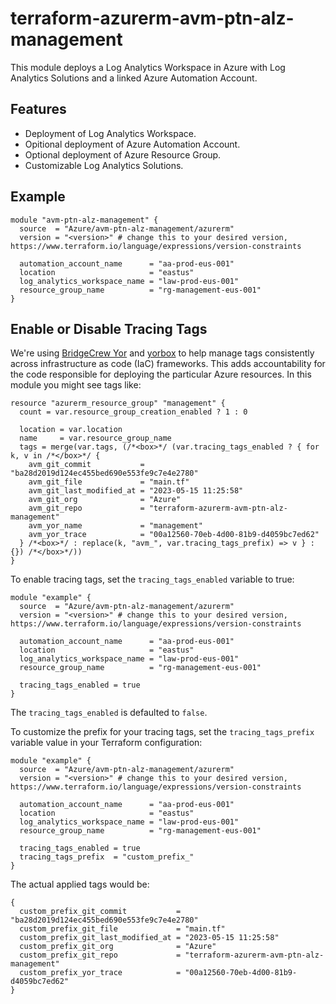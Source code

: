 # terraform-azurerm-avm-ptn-alz-management

This module deploys a Log Analytics Workspace in Azure with Log Analytics Solutions and a linked Azure Automation Account.

## Features

- Deployment of Log Analytics Workspace.
- Opitional deployment of Azure Automation Account.
- Optional deployment of Azure Resource Group.
- Customizable Log Analytics Solutions.

## Example

```hcl
module "avm-ptn-alz-management" {
  source  = "Azure/avm-ptn-alz-management/azurerm"
  version = "<version>" # change this to your desired version, https://www.terraform.io/language/expressions/version-constraints

  automation_account_name      = "aa-prod-eus-001"
  location                     = "eastus"
  log_analytics_workspace_name = "law-prod-eus-001"
  resource_group_name          = "rg-management-eus-001"
}
```

## Enable or Disable Tracing Tags

We're using [BridgeCrew Yor](https://github.com/bridgecrewio/yor) and [yorbox](https://github.com/lonegunmanb/yorbox) to help manage tags consistently across infrastructure as code (IaC) frameworks. This adds accountability for the code responsible for deploying the particular Azure resources. In this module you might see tags like:

```hcl
resource "azurerm_resource_group" "management" {
  count = var.resource_group_creation_enabled ? 1 : 0

  location = var.location
  name     = var.resource_group_name
  tags = merge(var.tags, (/*<box>*/ (var.tracing_tags_enabled ? { for k, v in /*</box>*/ {
    avm_git_commit           = "ba28d2019d124ec455bed690e553fe9c7e4e2780"
    avm_git_file             = "main.tf"
    avm_git_last_modified_at = "2023-05-15 11:25:58"
    avm_git_org              = "Azure"
    avm_git_repo             = "terraform-azurerm-avm-ptn-alz-management"
    avm_yor_name             = "management"
    avm_yor_trace            = "00a12560-70eb-4d00-81b9-d4059bc7ed62"
  } /*<box>*/ : replace(k, "avm_", var.tracing_tags_prefix) => v } : {}) /*</box>*/))
}
```

To enable tracing tags, set the `tracing_tags_enabled` variable to true:

```hcl
module "example" {
  source  = "Azure/avm-ptn-alz-management/azurerm"
  version = "<version>" # change this to your desired version, https://www.terraform.io/language/expressions/version-constraints

  automation_account_name      = "aa-prod-eus-001"
  location                     = "eastus"
  log_analytics_workspace_name = "law-prod-eus-001"
  resource_group_name          = "rg-management-eus-001"

  tracing_tags_enabled = true
}
```

The `tracing_tags_enabled` is defaulted to `false`.

To customize the prefix for your tracing tags, set the `tracing_tags_prefix` variable value in your Terraform configuration:

```hcl
module "example" {
  source  = "Azure/avm-ptn-alz-management/azurerm"
  version = "<version>" # change this to your desired version, https://www.terraform.io/language/expressions/version-constraints

  automation_account_name      = "aa-prod-eus-001"
  location                     = "eastus"
  log_analytics_workspace_name = "law-prod-eus-001"
  resource_group_name          = "rg-management-eus-001"

  tracing_tags_enabled = true
  tracing_tags_prefix  = "custom_prefix_"
}
```

The actual applied tags would be:

```text
{
  custom_prefix_git_commit           = "ba28d2019d124ec455bed690e553fe9c7e4e2780"
  custom_prefix_git_file             = "main.tf"
  custom_prefix_git_last_modified_at = "2023-05-15 11:25:58"
  custom_prefix_git_org              = "Azure"
  custom_prefix_git_repo             = "terraform-azurerm-avm-ptn-alz-management"
  custom_prefix_yor_trace            = "00a12560-70eb-4d00-81b9-d4059bc7ed62"
}
```
